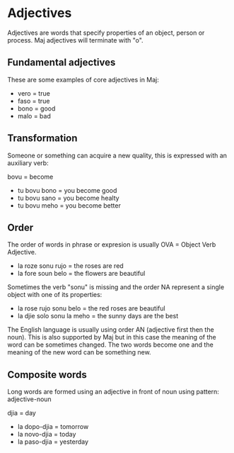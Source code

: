 # Adjectives

Adjectives are words that specify properties of an object, person or process. Maj adjectives will terminate with "o".

## Fundamental adjectives

These are some examples of core adjectives in Maj:

* vero = true 
* faso = true
* bono = good
* malo = bad

## Transformation

Someone or something can acquire a new quality, this is expressed with an auxiliary verb:

bovu = become

* tu bovu bono = you become good
* tu bovu sano = you become healty
* tu bovu meho = you become better

## Order

The order of words in phrase or expresion is usually OVA = Object Verb Adjective.

* la roze sonu rujo = the roses are red
* la fore soun belo = the flowers are beautiful

Sometimes the verb "sonu" is missing and the order NA represent a single object with one of its properties:

* la rose rujo sonu belo = the red roses are beautiful
* la djie solo sonu la meho = the sunny days are the best

The English language is usually using order AN (adjective first then the noun). This is also supported by Maj but in this case the meaning of the word can be sometimes changed. The two words become one and the meaning of the new word can be something new.

## Composite words

Long words are formed using an adjective in front of noun using pattern: adjective-noun

djia = day

* la dopo-djia = tomorrow
* la novo-djia = today
* la paso-djia = yesterday



